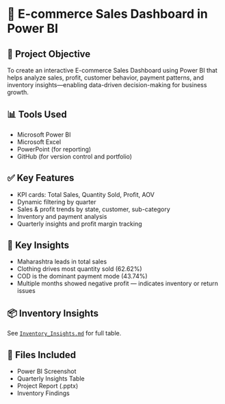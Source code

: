 # 🛒 E-commerce Sales Dashboard in Power BI

## 📌 Project Objective
To create an interactive E-commerce Sales Dashboard using Power BI that helps analyze sales, profit, customer behavior, payment patterns, and inventory insights—enabling data-driven decision-making for business growth.

## 📊 Tools Used
- Microsoft Power BI
- Microsoft Excel
- PowerPoint (for reporting)
- GitHub (for version control and portfolio)

## ✅ Key Features
- KPI cards: Total Sales, Quantity Sold, Profit, AOV
- Dynamic filtering by quarter
- Sales & profit trends by state, customer, sub-category
- Inventory and payment analysis
- Quarterly insights and profit margin tracking

## 🧠 Key Insights
- Maharashtra leads in total sales
- Clothing drives most quantity sold (62.62%)
- COD is the dominant payment mode (43.74%)
- Multiple months showed negative profit — indicates inventory or return issues

## 📦 Inventory Insights
See [`Inventory_Insights.md`](./Inventory_Insights.md) for full table.

## 📁 Files Included
- Power BI Screenshot
- Quarterly Insights Table
- Project Report (.pptx)
- Inventory Findings
